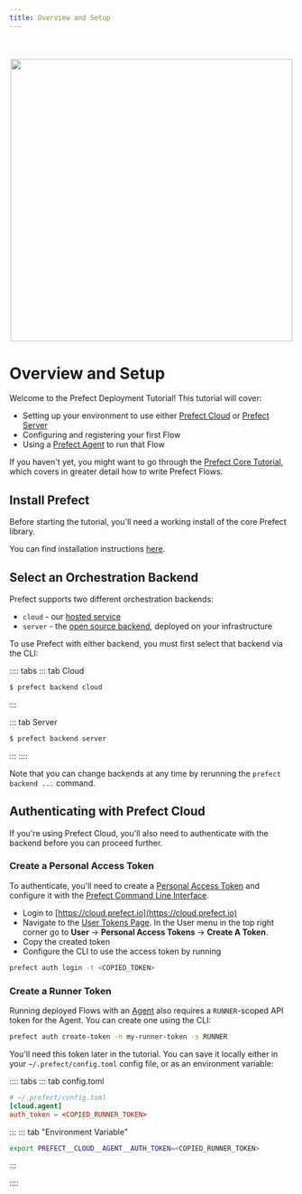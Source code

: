```yaml
---
title: Overview and Setup
---
```


<div align="center" style="margin-top:50px; margin-bottom:40px">
    <img src="/orchestration/tutorial/header-illustration.svg" width=500>
</div>

# Overview and Setup

Welcome to the Prefect Deployment Tutorial! This tutorial will cover:

- Setting up your environment to use either [Prefect
  Cloud](https://cloud.prefect.io) or [Prefect
  Server](/orchestration/server/overview.md)
- Configuring and registering your first Flow
- Using a [Prefect Agent](/orchestration/agents/overview.md) to run that Flow

If you haven't yet, you might want to go through the [Prefect Core
Tutorial](/core/tutorial/01-etl-before-prefect.html),
which covers in greater detail how to write Prefect Flows.

## Install Prefect

Before starting the tutorial, you'll need a working install of the core Prefect
library.

You can find installation instructions [here](/core/getting_started/installation.html).

## Select an Orchestration Backend

Prefect supports two different orchestration backends:

- `cloud` - our [hosted service](https://cloud.prefect.io)
- `server` - the [open source backend](/orchestration/server/overview.md),
  deployed on your infrastructure

To use Prefect with either backend, you must first select that backend via
the CLI:

:::: tabs
::: tab Cloud
```bash
$ prefect backend cloud
```
:::

::: tab Server
```bash
$ prefect backend server
```
:::
::::

Note that you can change backends at any time by rerunning the `prefect backend
...` command.

## Authenticating with Prefect Cloud <Badge text="Cloud"/>

If you're using Prefect Cloud, you'll also need to authenticate with the
backend before you can proceed further.

### Create a Personal Access Token

To authenticate, you'll need to create a [Personal Access
Token](/orchestration/concepts/tokens.html#user) and configure it with the
[Prefect Command Line Interface](/orchestration/concepts/cli.html#cli).

- Login to [https://cloud.prefect.io](https://cloud.prefect.io)
- Navigate to the [User Tokens Page](https://cloud.prefect.io/user/tokens). In the User menu in the top right corner go to **User** -> **Personal
  Access Tokens** -> **Create A Token**.
- Copy the created token
- Configure the CLI to use the access token by running

```bash
prefect auth login -t <COPIED_TOKEN>
```

### Create a Runner Token

Running deployed Flows with an [Agent](/orchestration/agents/overview.html)
also requires a `RUNNER`-scoped API token for the Agent. You can create one
using the CLI:

```bash
prefect auth create-token -n my-runner-token -s RUNNER
```

You'll need this token later in the tutorial. You can save it locally either in
your `~/.prefect/config.toml` config file, or as an environment variable:

:::: tabs
::: tab config.toml

```toml
# ~/.prefect/config.toml
[cloud.agent]
auth_token = <COPIED_RUNNER_TOKEN>
```
:::
::: tab "Environment Variable"

```bash
export PREFECT__CLOUD__AGENT__AUTH_TOKEN=<COPIED_RUNNER_TOKEN>
```
:::

::::
